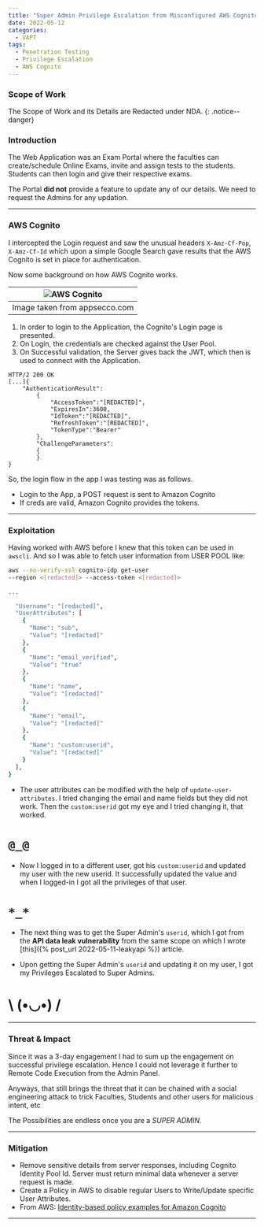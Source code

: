 ```yaml
---
title: "Super Admin Privilege Escalation from Misconfigured AWS Cognito"
date: 2022-05-12
categories:
  - VAPT
tags:
  - Penetration Testing
  - Privilege Escalation
  - AWS Cognito
---
```

### Scope of Work
The Scope of Work and its Details are Redacted under NDA.
{: .notice--danger}

### Introduction
The Web Application was an Exam Portal where the faculties can create/schedule Online Exams, invite and assign tests to the students. Students can then login and give their respective exams.

The Portal **did not** provide a feature to update any of our details. We need to request the Admins for any updation.

---
### AWS Cognito

I intercepted the Login request and saw the unusual headers `X-Amz-Cf-Pop`, `X-Amz-Cf-Id` which upon a simple Google Search gave results that the AWS Cognito is set in place for authentication.

Now some background on how AWS Cognito works.

|![AWS Cognito](https://miro.medium.com/max/1400/1*5Lwi-RU4Sq1DYvKn91dukg.png)|
|:--:|
|Image taken from appsecco.com|

1. In order to login to the Application, the Cognito's Login page is presented.
2. On Login, the credentials are checked against the User Pool.
3. On Successful validation, the Server gives back the JWT, which then is used to connect with the Application.

```
HTTP/2 200 OK
[...]{
    "AuthenticationResult":    
        {
            "AccessToken":"[REDACTED]",
            "ExpiresIn":3600,
            "IdToken":"[REDACTED]",
            "RefreshToken":"[REDACTED]",
            "TokenType":"Bearer"
        },
        "ChallengeParameters":
        {            
        }
}
```

So, the login flow in the app I was testing was as follows.

- Login to the App, a POST request is sent to Amazon Cognito
- If creds are valid, Amazon Cognito provides the tokens.



---
### Exploitation

Having worked with AWS before I knew that this token can be used in `awscli`. And so I was able to fetch user information from USER POOL like:

```bash
aws --no-verify-ssl cognito-idp get-user 
--region <[redacted]> --access-token <[redacted]>

...

  "Username": "[redacted]",
  "UserAttributes": [
    {
      "Name": "sub",
      "Value": "[redacted]"
    },
    {
      "Name": "email_verified",
      "Value": "true"
    },
    {
      "Name": "name",
      "Value": "[redacted]"
    },
    {
      "Name": "email",
      "Value": "[redacted]"
    },
    {
      "Name": "custom:userid",
      "Value": "[redacted]"
    }
  ],
}
```

- The user attributes can be modified with the help of `update-user-attributes`. 
I tried changing the email and name fields but they did not work.
Then the `custom:userid` got my eye and I tried changing it, that worked.
# `@_@`

- Now I logged in to a different user, got his `custom:userid` and updated my user with the new userid.
It successfully updated the value and when I logged-in I got all the privileges of that user. 
# `*_*`

- The next thing was to get the Super Admin's `userid`, which I got from the **API data leak vulnerability** from the same scope on which I wrote [this]({% post_url 2022-05-11-leakyapi %}) article.


- Upon getting the Super Admin's `userid` and updating it on my user, I got my Privileges Escalated to Super Admins.
# \ (•◡•) /


---
### Threat & Impact
Since it was a 3-day engagement I had to sum up the engagement on successful privilege escalation. Hence I could not leverage it further to Remote Code Execution from the Admin Panel.

Anyways, that still brings the threat that it can be chained with a social engineering attack to trick Faculties, Students and other users for malicious intent, etc

The Possibilities are endless once you are a _SUPER ADMIN_.


---
### Mitigation
- Remove sensitive details from server responses, including Cognito Identity Pool Id. Server must return minimal data whenever a server request is made.
- Create a Policy in AWS to disable regular Users to Write/Update specific User Attributes.
- From AWS: [Identity-based policy examples for Amazon Cognito](https://docs.aws.amazon.com/cognito/latest/developerguide/security_iam_id-based-policy-examples.html)

----